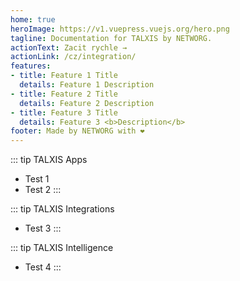 ```yaml
---
home: true
heroImage: https://v1.vuepress.vuejs.org/hero.png
tagline: Documentation for TALXIS by NETWORG.
actionText: Zacit rychle →
actionLink: /cz/integration/
features:
- title: Feature 1 Title
  details: Feature 1 Description
- title: Feature 2 Title
  details: Feature 2 Description
- title: Feature 3 Title
  details: Feature 3 <b>Description</b>
footer: Made by NETWORG with ❤️
---
```


::: tip TALXIS Apps
* Test 1
* Test 2
:::

::: tip TALXIS Integrations
* Test 3
:::

::: tip TALXIS Intelligence
* Test 4
:::